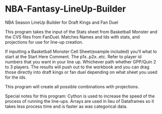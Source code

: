 # NBA-Fantasy-LineUp-Builder
NBA Season LineUp Builder for Draft Kings and Fan Duel

This program takes the input of the Stats sheet from Basketball Monster and the CVS files from FanDuel. Matches Names and Ids with stats, and projections for use for line-up creation.

If inputting a Basketball Monster Cell Sheet(example included) you’ll what to start at the Start Here Comment. The p1x..p2x..etc. Refer to player id numbers that you want in your line up. Whichever path whether GPP/Quin 2 to 3 players. The results will push out to the workbook and you can drag those directly into draft kings or fan duel depending on what sheet you used for the ids.

This program will create all possible combinations with projections.

Special notes for this program:
Cython is used to increase the speed of the process of running the line-ups. Arrays are used in lieu of Dataframes so it takes less process time and is faster as was categorical data.
